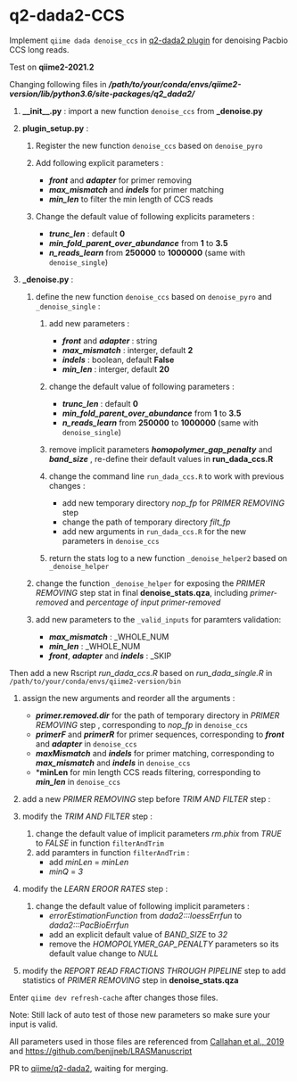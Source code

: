 # q2-dada2-CCS

Implement `qiime dada denoise_ccs` in [q2-dada2 plugin](https://github.com/qiime2/q2-dada2) for denoising Pacbio CCS long reads.

Test on **qiime2-2021.2** 

Changing following files in ***/path/to/your/conda/envs/qiime2-version/lib/python3.6/site-packages/q2_dada2/***

1. **\_\_init\_\_.py** : import a new function `denoise_ccs` from **\_denoise.py**

2. **plugin_setup.py** : 

   1. Register the new function `denoise_ccs` based on `denoise_pyro`
   
   2. Add following explicit parameters :
      - ***front*** and ***adapter*** for primer removing
      - ***max_mismatch*** and ***indels*** for primer matching 
      - ***min_len*** to filter the min length of CCS reads
   
   3. Change the default value of following explicits parameters :
      + ***trunc_len*** : default **0**
      + ***min_fold_parent_over_abundance*** from **1** to **3.5**
      + ***n_reads_learn*** from **250000** to **1000000** (same with `denoise_single`)

3. **\_denoise.py** : 
   1. define the new function `denoise_ccs` based on `denoise_pyro` and `_denoise_single` :
   
      1. add new parameters :
         - ***front*** and ***adapter*** : string
         - ***max_mismatch*** : interger, default  **2**
         - ***indels*** : boolean, default **False**
         - ***min_len*** : interger, default  **20**
   
      2. change the default value of following parameters :
         - ***trunc_len*** : default **0**
         - ***min_fold_parent_over_abundance*** from **1** to **3.5**
         - ***n_reads_learn*** from **250000** to **1000000** (same with `denoise_single`)
   
      3. remove implicit parameters ***homopolymer_gap_penalty*** and ***band_size*** , re-define their default values in **run_dada_ccs.R**
   
      4. change the command line `run_dada_ccs.R` to work with previous changes :
         - add new temporary directory *nop_fp* for *PRIMER REMOVING* step 
         - change the path of  temporary directory *filt_fp*
         - add new arguments in `run_dada_ccs.R` for the new parameters in `denoise_ccs`
   
      5. return the stats log to a new function `_denoise_helper2` based on `_denoise_helper`

   2. change the function `_denoise_helper` for exposing the *PRIMER REMOVING* step stat in final **denoise_stats.qza**, including *primer-removed* and *percentage of input primer-removed*
   
   3. add new parameters to the `_valid_inputs` for paramters validation:
      - ***max_mismatch*** : _WHOLE_NUM
      - ***min_len*** : _WHOLE_NUM
      - ***front***, ***adapter*** and ***indels*** : _SKIP
   

Then add a new Rscript *run_dada_ccs.R* based on *run_dada_single.R* in `/path/to/your/conda/envs/qiime2-version/bin`


  1. assign the new arguments and reorder all the arguments :
     - ***primer.removed.dir*** for the path of temporary directory in *PRIMER REMOVING* step , corresponding to *nop_fp* in `denoise_ccs`
     - ***primerF*** and ***primerR*** for primer sequences, corresponding to ***front*** and ***adapter*** in `denoise_ccs`
     - ***maxMismatch*** and ***indels*** for primer matching, corresponding to ***max_mismatch*** and ***indels*** in `denoise_ccs`
     - ***minLen** for min length CCS reads filtering, corresponding to ***min_len*** in `denoise_ccs`
   
  2. add a new *PRIMER REMOVING* step before *TRIM AND FILTER* step :

  3. modify the *TRIM AND FILTER* step :
     1. change the default value of implicit parameters *rm.phix* from *TRUE* to *FALSE* in function `filterAndTrim`  
     2. add paramters in function `filterAndTrim` :
        - add *minLen* = *minLen*
        - *minQ* = *3*
      
  4. modify the *LEARN EROOR RATES* step :
     1. change the default value of following implicit parameters :
        - *errorEstimationFunction* from *dada2:::loessErrfun* to *dada2:::PacBioErrfun*
        - add an explicit default value of *BAND_SIZE* to *32*
        - remove the *HOMOPOLYMER_GAP_PENALTY* parameters so its default value change to *NULL*

  5. modify the *REPORT READ FRACTIONS THROUGH PIPELINE* step  to add statistics of *PRIMER REMOVING* step in **denoise_stats.qza**

Enter `qiime dev refresh-cache` after changes those files.

Note: Still lack of auto test of those new parameters so make sure your input is valid.

All parameters used in those files are referenced from [Callahan et al., 2019](https://doi.org/10.1093/nar/gkz569) and https://github.com/benjjneb/LRASManuscript

PR to [qiime/q2-dada2](https://github.com/qiime2/q2-dada2/pull/135 "add support for Pacbio CCS reads"), waiting for merging.